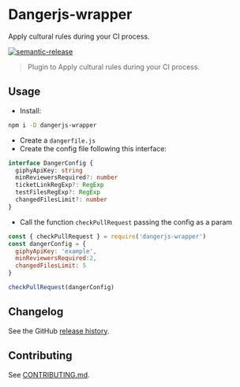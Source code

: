 # Dangerjs-wrapper

Apply cultural rules during your CI process.

[![semantic-release](https://img.shields.io/badge/%20%20%F0%9F%93%A6%F0%9F%9A%80-semantic--release-e10079.svg)](https://github.com/semantic-release/semantic-release)

> Plugin to Apply cultural rules during your CI process.

## Usage

- Install:

```sh
npm i -D dangerjs-wrapper
```

- Create a `dangerfile.js`
- Create the config file following this interface:

````typescript
interface DangerConfig {
  giphyApiKey: string
  minReviewersRequired?: number
  ticketLinkRegExp?: RegExp
  testFilesRegExp?: RegExp
  changedFilesLimit?: number
}
````

- Call the function `checkPullRequest` passing the config as a param

```js
const { checkPullRequest } = require('dangerjs-wrapper')
const dangerConfig = { 
  giphyApiKey: 'example',
  minReviewersRequired:2,
  changedFilesLimit: 5
}

checkPullRequest(dangerConfig)
```
## Changelog

See the GitHub [release history](https://github.com/guidesmiths/dangerjs-wrapper/releases).

## Contributing

See [CONTRIBUTING.md](CONTRIBUTING.md).
